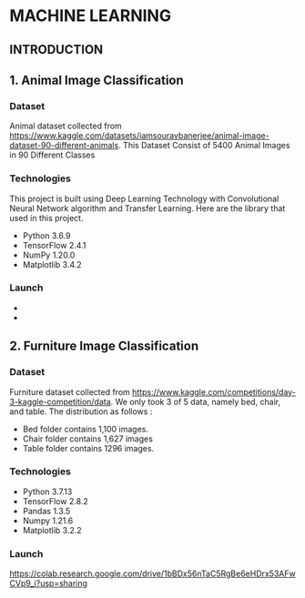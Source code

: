 # MACHINE LEARNING

## INTRODUCTION

## 1. Animal Image Classification

### Dataset

Animal dataset collected from https://www.kaggle.com/datasets/iamsouravbanerjee/animal-image-dataset-90-different-animals. 
This Dataset Consist of 5400 Animal Images in 90 Different Classes 

### Technologies

This project is built using Deep Learning Technology with Convolutional Neural Network algorithm and Transfer Learning. 
Here are the library that used in this project.

- Python 3.6.9
- TensorFlow 2.4.1
- NumPy 1.20.0
- Matplotlib 3.4.2

### Launch

-
-

## 2. Furniture Image Classification 

### Dataset 
Furniture dataset collected from https://www.kaggle.com/competitions/day-3-kaggle-competition/data. We only took 3 of 5 data, namely bed, chair, and table.
The distribution as follows :

- Bed folder contains 1,100 images.
- Chair folder contains 1,627 images
- Table folder contains 1296 images.

### Technologies
- Python 3.7.13
- TensorFlow 2.8.2
- Pandas 1.3.5
- Numpy 1.21.6
- Matplotlib 3.2.2

### Launch
https://colab.research.google.com/drive/1bBDx56nTaC5RgBe6eHDrx53AFwCVp9_i?usp=sharing





